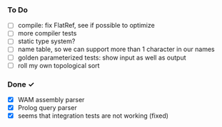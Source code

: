 ### To Do
- [ ] compile: fix FlatRef, see if possible to optimize
- [ ] more compiler tests
- [ ] static type system?
- [ ] name table, so we can support more than 1 character in our names
- [ ] golden parameterized tests: show input as well as output
- [ ] roll my own topological sort

### Done ✓
- [x] WAM assembly parser
- [x] Prolog query parser 
- [x] seems that integration tests are not working (fixed)